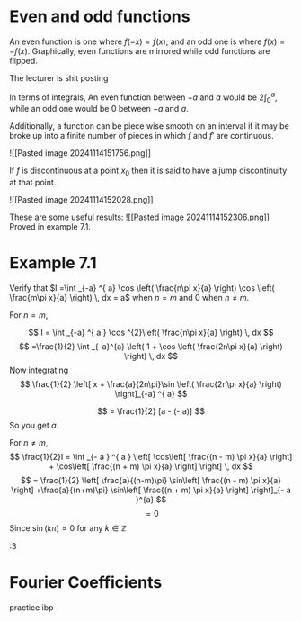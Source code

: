 
# Even and odd functions

An even function is one where $f(-x) = f(x)$, and an odd one is where $f(x) = -f(x)$. Graphically, even functions are mirrored while odd functions are flipped.

The lecturer is shit posting

In terms of integrals, An even function between $-a$ and $a$ would be $2\int _{0}^{a}$, while an odd one would be $0$ between $- a$ and $a$.

Additionally, a function can be piece wise smooth on an interval if it may be broke up into a finite number of pieces in which $f$ and $f'$ are continuous.

![[Pasted image 20241114151756.png]]

If $f$ is discontinuous at a point $x_{0}$ then it is said to have a jump discontinuity at that point.

![[Pasted image 20241114152028.png]]

These are some useful results:
![[Pasted image 20241114152306.png]]
Proved in example 7.1.
# Example 7.1

Verify that $I =\int _{-a} ^{ a} \cos \left( \frac{n\pi x}{a} \right) \cos \left( \frac{m\pi x}{a} \right) \, dx = a$ when $n = m$ and $0$ when $n \neq m$.

For $n =m$, 

$$
I = \int _{-a} ^{ a } \cos ^{2}\left( \frac{n\pi x}{a} \right) \, dx
$$
$$
=\frac{1}{2} \int _{-a}^{a} \left(  1 + \cos \left( \frac{2n\pi x}{a} \right) \right) \, dx 
$$
Now integrating $$
\frac{1}{2} \left[  x + \frac{a}{2n\pi}\sin \left( \frac{2n\pi x}{a} \right) \right]_{-a} ^{ a}
$$

$$
= \frac{1}{2} [a - (- a)]
$$
So you get $a$.

For $n \neq m$, $$
\frac{1}{2}I = \int _{- a } ^{ a } \left[  \cos\left[ \frac{(n - m) \pi x}{a} \right] + \cos\left[ \frac{(n + m) \pi x}{a} \right] \right] \, dx 
$$
$$
= \frac{1}{2} \left[ \frac{a}{(n-m)\pi} \sin\left[ \frac{(n - m) \pi x}{a} \right] +\frac{a}{(n+m)\pi} \sin\left[ \frac{(n + m) \pi x}{a} \right] \right]_{- a }^{a}
$$
$$
= 0
$$
Since $\sin (k\pi) = 0$ for any $k\in\mathbb{Z}$

:3
# Fourier Coefficients

practice ibp

